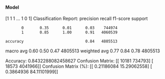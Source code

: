 #### Model
[1 1 1 ... 1 0 1]
Classification Report:
              precision    recall  f1-score   support

           0       0.35      0.01      0.03    744974
           1       0.85      1.00      0.91   4060539

    accuracy                           0.84   4805513
   macro avg       0.60      0.50      0.47   4805513
weighted avg       0.77      0.84      0.78   4805513

Accuracy: 0.8432288082458627
Confusion Matrix:
[[  10181  734793]
 [  18573 4041966]]
Confusion Matrix (%):
[[ 0.21186084 15.29062558]
 [ 0.3864936  84.11101999]]
